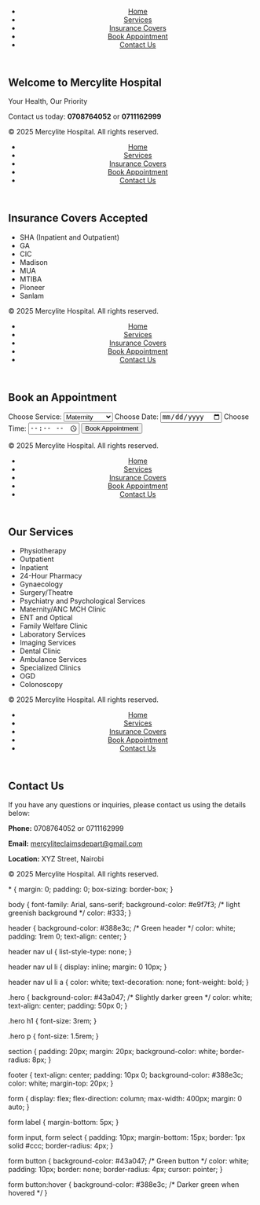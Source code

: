 <!DOCTYPE html>
<html lang="en">
<head>
    <meta charset="UTF-8">
    <meta name="viewport" content="width=device-width, initial-scale=1.0">
    <title>Mercylite Hospital</title>
    <link rel="stylesheet" href="assets/css/style.css">
</head>
<body>
    <header>
        <nav>
            <ul>
                <li><a href="index.html">Home</a></li>
                <li><a href="services.html">Services</a></li>
                <li><a href="insurance.html">Insurance Covers</a></li>
                <li><a href="appointments.html">Book Appointment</a></li>
                <li><a href="contact.html">Contact Us</a></li>
            </ul>
        </nav>
    </header>
    <section class="hero">
        <h1>Welcome to Mercylite Hospital</h1>
        <p>Your Health, Our Priority</p>
        <p>Contact us today: <strong>0708764052</strong> or <strong>0711162999</strong></p>
    </section>
    <footer>
        <p>&copy; 2025 Mercylite Hospital. All rights reserved.</p>
    </footer>
</body>
</html>

<!DOCTYPE html>
<html lang="en">
<head>
    <meta charset="UTF-8">
    <meta name="viewport" content="width=device-width, initial-scale=1.0">
    <title>Insurance Covers | Mercylite Hospital</title>
    <link rel="stylesheet" href="assets/css/style.css">
</head>
<body>
    <header>
        <nav>
            <ul>
                <li><a href="index.html">Home</a></li>
                <li><a href="services.html">Services</a></li>
                <li><a href="insurance.html">Insurance Covers</a></li>
                <li><a href="appointments.html">Book Appointment</a></li>
                <li><a href="contact.html">Contact Us</a></li>
            </ul>
        </nav>
    </header>
    <section>
        <h1>Insurance Covers Accepted</h1>
        <ul>
            <li>SHA (Inpatient and Outpatient)</li>
            <li>GA</li>
            <li>CIC</li>
            <li>Madison</li>
            <li>MUA</li>
            <li>MTIBA</li>
            <li>Pioneer</li>
            <li>Sanlam</li>
        </ul>
    </section>
    <footer>
        <p>&copy; 2025 Mercylite Hospital. All rights reserved.</p>
    </footer>
</body>
</html>
<!DOCTYPE html>
<html lang="en">
<head>
    <meta charset="UTF-8">
    <meta name="viewport" content="width=device-width, initial-scale=1.0">
    <title>Book Appointment | Mercylite Hospital</title>
    <link rel="stylesheet" href="assets/css/style.css">
</head>
<body>
    <header>
        <nav>
            <ul>
                <li><a href="index.html">Home</a></li>
                <li><a href="services.html">Services</a></li>
                <li><a href="insurance.html">Insurance Covers</a></li>
                <li><a href="appointments.html">Book Appointment</a></li>
                <li><a href="contact.html">Contact Us</a></li>
            </ul>
        </nav>
    </header>
    <section>
        <h1>Book an Appointment</h1>
        <form id="appointmentForm">
            <label for="service">Choose Service:</label>
            <select name="service" id="service">
                <option value="maternity">Maternity</option>
                <option value="dentistry">Dentistry</option>
                <option value="colonoscopy">Colonoscopy</option>
            </select>
            <label for="date">Choose Date:</label>
            <input type="date" id="date" name="date">
            <label for="time">Choose Time:</label>
            <input type="time" id="time" name="time">
            <button type="submit">Book Appointment</button>
        </form>
    </section>
    <footer>
        <p>&copy; 2025 Mercylite Hospital. All rights reserved.</p>
    </footer>
    <script src="assets/js/script.js"></script>
</body>
</html>
<!DOCTYPE html>
<html lang="en">
<head>
    <meta charset="UTF-8">
    <meta name="viewport" content="width=device-width, initial-scale=1.0">
    <title>Services | Mercylite Hospital</title>
    <link rel="stylesheet" href="assets/css/style.css">
</head>
<body>
    <header>
        <nav>
            <ul>
                <li><a href="index.html">Home</a></li>
                <li><a href="services.html">Services</a></li>
                <li><a href="insurance.html">Insurance Covers</a></li>
                <li><a href="appointments.html">Book Appointment</a></li>
                <li><a href="contact.html">Contact Us</a></li>
            </ul>
        </nav>
    </header>
    <section>
        <h1>Our Services</h1>
        <ul>
            <li>Physiotherapy</li>
            <li>Outpatient</li>
            <li>Inpatient</li>
            <li>24-Hour Pharmacy</li>
            <li>Gynaecology</li>
            <li>Surgery/Theatre</li>
            <li>Psychiatry and Psychological Services</li>
            <li>Maternity/ANC MCH Clinic</li>
            <li>ENT and Optical</li>
            <li>Family Welfare Clinic</li>
            <li>Laboratory Services</li>
            <li>Imaging Services</li>
            <li>Dental Clinic</li>
            <li>Ambulance Services</li>
            <li>Specialized Clinics</li>
            <li>OGD</li>
            <li>Colonoscopy</li>
        </ul>
    </section>
    <footer>
        <p>&copy; 2025 Mercylite Hospital. All rights reserved.</p>
    </footer>
</body>
</html>
<!DOCTYPE html>
<html lang="en">
<head>
    <meta charset="UTF-8">
    <meta name="viewport" content="width=device-width, initial-scale=1.0">
    <title>Contact Us | Mercylite Hospital</title>
    <link rel="stylesheet" href="assets/css/style.css">
</head>
<body>
    <header>
        <nav>
            <ul>
                <li><a href="index.html">Home</a></li>
                <li><a href="services.html">Services</a></li>
                <li><a href="insurance.html">Insurance Covers</a></li>
                <li><a href="appointments.html">Book Appointment</a></li>
                <li><a href="contact.html">Contact Us</a></li>
            </ul>
        </nav>
    </header>
    <section>
        <h1>Contact Us</h1>
        <p>If you have any questions or inquiries, please contact us using the details below:</p>
        <p><strong>Phone:</strong> 0708764052 or 0711162999</p>
        <p><strong>Email:</strong> <a href="mailto:mercyliteclaimsdepart@gmail.com">mercyliteclaimsdepart@gmail.com</a></p>
        <p><strong>Location:</strong> XYZ Street, Nairobi</p>
    </section>
    <footer>
        <p>&copy; 2025 Mercylite Hospital. All rights reserved.</p>
    </footer>
</body>
</html>
* {
    margin: 0;
    padding: 0;
    box-sizing: border-box;
}

body {
    font-family: Arial, sans-serif;
    background-color: #e9f7f3; /* light greenish background */
    color: #333;
}

header {
    background-color: #388e3c; /* Green header */
    color: white;
    padding: 1rem 0;
    text-align: center;
}

header nav ul {
    list-style-type: none;
}

header nav ul li {
    display: inline;
    margin: 0 10px;
}

header nav ul li a {
    color: white;
    text-decoration: none;
    font-weight: bold;
}

.hero {
    background-color: #43a047; /* Slightly darker green */
    color: white;
    text-align: center;
    padding: 50px 0;
}

.hero h1 {
    font-size: 3rem;
}

.hero p {
    font-size: 1.5rem;
}

section {
    padding: 20px;
    margin: 20px;
    background-color: white;
    border-radius: 8px;
}

footer {
    text-align: center;
    padding: 10px 0;
    background-color: #388e3c;
    color: white;
    margin-top: 20px;
}

form {
    display: flex;
    flex-direction: column;
    max-width: 400px;
    margin: 0 auto;
}

form label {
    margin-bottom: 5px;
}

form input, form select {
    padding: 10px;
    margin-bottom: 15px;
    border: 1px solid #ccc;
    border-radius: 4px;
}

form button {
    background-color: #43a047; /* Green button */
    color: white;
    padding: 10px;
    border: none;
    border-radius: 4px;
    cursor: pointer;
}

form button:hover {
    background-color: #388e3c; /* Darker green when hovered */
}

